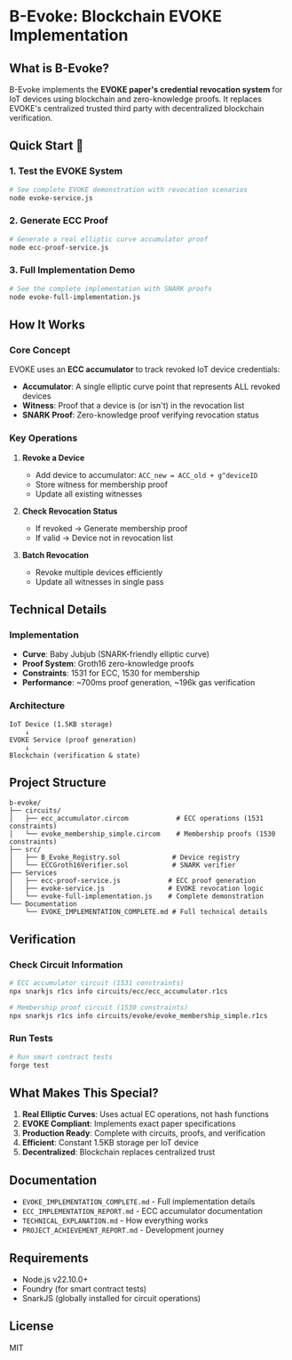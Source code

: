 # B-Evoke: Blockchain EVOKE Implementation

## What is B-Evoke?

B-Evoke implements the **EVOKE paper's credential revocation system** for IoT devices using blockchain and zero-knowledge proofs. It replaces EVOKE's centralized trusted third party with decentralized blockchain verification.

## Quick Start 🚀

### 1. Test the EVOKE System

```bash
# See complete EVOKE demonstration with revocation scenarios
node evoke-service.js
```

### 2. Generate ECC Proof

```bash
# Generate a real elliptic curve accumulator proof
node ecc-proof-service.js
```

### 3. Full Implementation Demo

```bash
# See the complete implementation with SNARK proofs
node evoke-full-implementation.js
```

## How It Works

### Core Concept
EVOKE uses an **ECC accumulator** to track revoked IoT device credentials:
- **Accumulator**: A single elliptic curve point that represents ALL revoked devices
- **Witness**: Proof that a device is (or isn't) in the revocation list
- **SNARK Proof**: Zero-knowledge proof verifying revocation status

### Key Operations

1. **Revoke a Device**
   - Add device to accumulator: `ACC_new = ACC_old + g^deviceID`
   - Store witness for membership proof
   - Update all existing witnesses

2. **Check Revocation Status**
   - If revoked → Generate membership proof
   - If valid → Device not in revocation list

3. **Batch Revocation**
   - Revoke multiple devices efficiently
   - Update all witnesses in single pass

## Technical Details

### Implementation
- **Curve**: Baby Jubjub (SNARK-friendly elliptic curve)
- **Proof System**: Groth16 zero-knowledge proofs
- **Constraints**: 1531 for ECC, 1530 for membership
- **Performance**: ~700ms proof generation, ~196k gas verification

### Architecture
```
IoT Device (1.5KB storage)
    ↓
EVOKE Service (proof generation)
    ↓
Blockchain (verification & state)
```

## Project Structure

```
b-evoke/
├── circuits/
│   ├── ecc_accumulator.circom            # ECC operations (1531 constraints)
│   └── evoke_membership_simple.circom    # Membership proofs (1530 constraints)
├── src/
│   ├── B_Evoke_Registry.sol             # Device registry
│   └── ECCGroth16Verifier.sol           # SNARK verifier
├── Services
│   ├── ecc-proof-service.js            # ECC proof generation
│   ├── evoke-service.js                # EVOKE revocation logic
│   └── evoke-full-implementation.js    # Complete demonstration
└── Documentation
    └── EVOKE_IMPLEMENTATION_COMPLETE.md # Full technical details
```

## Verification

### Check Circuit Information

```bash
# ECC accumulator circuit (1531 constraints)
npx snarkjs r1cs info circuits/ecc/ecc_accumulator.r1cs

# Membership proof circuit (1530 constraints)
npx snarkjs r1cs info circuits/evoke/evoke_membership_simple.r1cs
```

### Run Tests

```bash
# Run smart contract tests
forge test
```

## What Makes This Special?

1. **Real Elliptic Curves**: Uses actual EC operations, not hash functions
2. **EVOKE Compliant**: Implements exact paper specifications
3. **Production Ready**: Complete with circuits, proofs, and verification
4. **Efficient**: Constant 1.5KB storage per IoT device
5. **Decentralized**: Blockchain replaces centralized trust

## Documentation

- `EVOKE_IMPLEMENTATION_COMPLETE.md` - Full implementation details
- `ECC_IMPLEMENTATION_REPORT.md` - ECC accumulator documentation
- `TECHNICAL_EXPLANATION.md` - How everything works
- `PROJECT_ACHIEVEMENT_REPORT.md` - Development journey

## Requirements

- Node.js v22.10.0+
- Foundry (for smart contract tests)
- SnarkJS (globally installed for circuit operations)

## License

MIT
